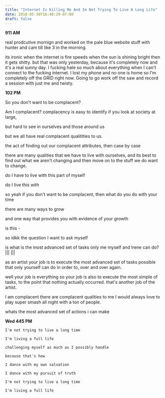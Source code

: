 ```yaml
---
title: "Internet Is Killing Me And Im Not Trying To Live A Long Life"
date: 2018-05-30T16:48:29-07:00
draft: false
---
```


**911 AM**

real prodcutive mornign and worked on the pale blue website stuff with hunter and cam till like 3 in the morning.

its ironic when the internet is fire speeds when the sun is shining bright then it gets shitty. but that was only yesterday, because it's completely now and it's a real sunny day. I fucking hate so much about everything when I can't connect to the fucking internet. I lost my phone and no one is home so I'm completely off the GRID right now. Going to go work off the saw and record a session with just me and twisty.



**102 PM**

So you don't want to be complacent?

Am I complacent? complacency is easy to identify if you look at society at large,

but hard to see in ourselves and those around us

but we all have real complacent qualitities to us.

the act of finding out our complacent attributes, then case by case


there are many qualities that we have to live with ourselves, and its best to find out what we aren't changing and then move on to the stuff we do want to change.


do I have to live with this part of myself

do I live this with  

so yeah if you don't want to be complacent, then what do you do with your time

there are many ways to grow

and one way that provides you with evidence of your growth

is this -

so idkk the question I want to ask myself

is what is the most advanced set of tasks only me myself and Irene can do?
||| |||

as an artist your job is to execute the most advanced set of tasks possible that only yourself can do in order to, over and over again.

well your job is everything so your job is also to execute the most simple of tasks, to the point that nothing actually occurred. that's another job of the artist.  

I am complacent
there are complacent qualities to me
I would always love to play super smash all night with a ton of people.



whats the most advanced set of actions i can make



**Wed 445 PM**
```
I'm not trying to live a long time

I'm living a full life

challenging myself as much as I possibly handle

because that's how

I dance with my own salvation

I dance with my pursuit of truth

I'm not trying to live a long time

I'm living a full life

```
